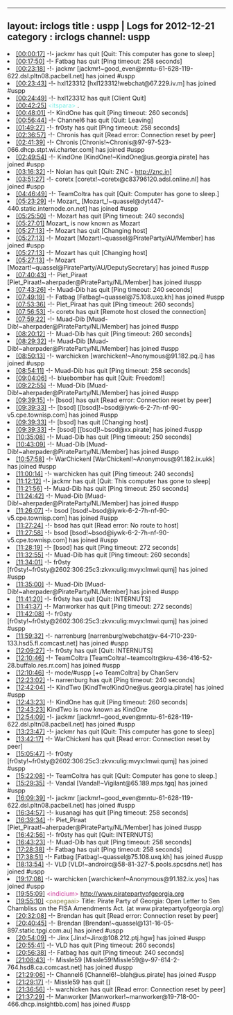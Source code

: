 
---
layout: irclogs
title : uspp | Logs for 2012-12-21
category : irclogs
channel: uspp
---
<li class="logitem"><a href="#00:00:17" name="00:00:17" class="time">[00:00:17]</a> -!- <span class="quit">jackmr</span> has quit [Quit: This computer has gone to sleep] </li>
<li class="logitem"><a href="#00:17:50" name="00:17:50" class="time">[00:17:50]</a> -!- <span class="quit">Fatbag</span> has quit [Ping timeout: 258 seconds] </li>
<li class="logitem"><a href="#00:23:18" name="00:23:18" class="time">[00:23:18]</a> -!- <span class="join">jackmr</span> [jackmr!~good_even@mntu-61-628-119-622.dsl.pltn08.pacbell.net] has joined #uspp </li>
<li class="logitem"><a href="#00:23:43" name="00:23:43" class="time">[00:23:43]</a> -!- <span class="join">hxl123312</span> [hxl123312!webchat@67.229.iv.m] has joined #uspp </li>
<li class="logitem"><a href="#00:24:49" name="00:24:49" class="time">[00:24:49]</a> -!- <span class="quit">hxl123312</span> has quit [Client Quit] </li>
<li class="logitem"><a href="#00:42:25" name="00:42:25" class="time">[00:42:25]</a> <span class="person" style="color:#7deee6">&lt;itspara&gt;</span> . </li>
<li class="logitem"><a href="#00:48:01" name="00:48:01" class="time">[00:48:01]</a> -!- <span class="quit">KindOne</span> has quit [Ping timeout: 260 seconds] </li>
<li class="logitem"><a href="#00:56:44" name="00:56:44" class="time">[00:56:44]</a> -!- <span class="quit">Channel6</span> has quit [Quit: Leaving] </li>
<li class="logitem"><a href="#01:49:27" name="01:49:27" class="time">[01:49:27]</a> -!- <span class="quit">fr0sty</span> has quit [Ping timeout: 258 seconds] </li>
<li class="logitem"><a href="#02:36:57" name="02:36:57" class="time">[02:36:57]</a> -!- <span class="quit">Chronis</span> has quit [Read error: Connection reset by peer] </li>
<li class="logitem"><a href="#02:41:39" name="02:41:39" class="time">[02:41:39]</a> -!- <span class="join">Chronis</span> [Chronis!~Chronis@97-97-523-066.dhcp.stpt.wi.charter.com] has joined #uspp </li>
<li class="logitem"><a href="#02:49:54" name="02:49:54" class="time">[02:49:54]</a> -!- <span class="join">KindOne</span> [KindOne!~KindOne@us.georgia.pirate] has joined #uspp </li>
<li class="logitem"><a href="#03:16:32" name="03:16:32" class="time">[03:16:32]</a> -!- <span class="quit">Nolan</span> has quit [Quit: ZNC - <a href="http://znc.in]" target="_blank">http://znc.in]</a> </li>
<li class="logitem"><a href="#03:51:27" name="03:51:27" class="time">[03:51:27]</a> -!- <span class="join">coretx</span> [coretx!~coretx@c83796120.adsl.online.nl] has joined #uspp </li>
<li class="logitem"><a href="#04:46:49" name="04:46:49" class="time">[04:46:49]</a> -!- <span class="quit">TeamColtra</span> has quit [Quit: Computer has gone to sleep.] </li>
<li class="logitem"><a href="#05:23:29" name="05:23:29" class="time">[05:23:29]</a> -!- <span class="join">Mozart_</span> [Mozart_!~quassel@dyt447-440.static.internode.on.net] has joined #uspp </li>
<li class="logitem"><a href="#05:25:50" name="05:25:50" class="time">[05:25:50]</a> -!- <span class="quit">Mozart</span> has quit [Ping timeout: 240 seconds] </li>
<li class="logitem"><a href="#05:27:01" name="05:27:01" class="time">[05:27:01]</a> <span class="nick">Mozart_</span> is now known as <span class="nick">Mozart</span> </li>
<li class="logitem"><a href="#05:27:13" name="05:27:13" class="time">[05:27:13]</a> -!- <span class="quit">Mozart</span> has quit [Changing host] </li>
<li class="logitem"><a href="#05:27:13" name="05:27:13" class="time">[05:27:13]</a> -!- <span class="join">Mozart</span> [Mozart!~quassel@PirateParty/AU/Member] has joined #uspp </li>
<li class="logitem"><a href="#05:27:13" name="05:27:13" class="time">[05:27:13]</a> -!- <span class="quit">Mozart</span> has quit [Changing host] </li>
<li class="logitem"><a href="#05:27:13" name="05:27:13" class="time">[05:27:13]</a> -!- <span class="join">Mozart</span> [Mozart!~quassel@PirateParty/AU/DeputySecretary] has joined #uspp </li>
<li class="logitem"><a href="#07:40:43" name="07:40:43" class="time">[07:40:43]</a> -!- <span class="join">Piet_Piraat</span> [Piet_Piraat!~aherpader@PirateParty/NL/Member] has joined #uspp </li>
<li class="logitem"><a href="#07:43:26" name="07:43:26" class="time">[07:43:26]</a> -!- <span class="quit">Muad-Dib</span> has quit [Ping timeout: 240 seconds] </li>
<li class="logitem"><a href="#07:49:19" name="07:49:19" class="time">[07:49:19]</a> -!- <span class="join">Fatbag</span> [Fatbag!~quassel@75.108.uxq.kh] has joined #uspp </li>
<li class="logitem"><a href="#07:53:36" name="07:53:36" class="time">[07:53:36]</a> -!- <span class="quit">Piet_Piraat</span> has quit [Ping timeout: 260 seconds] </li>
<li class="logitem"><a href="#07:56:53" name="07:56:53" class="time">[07:56:53]</a> -!- <span class="quit">coretx</span> has quit [Remote host closed the connection] </li>
<li class="logitem"><a href="#07:59:22" name="07:59:22" class="time">[07:59:22]</a> -!- <span class="join">Muad-Dib</span> [Muad-Dib!~aherpader@PirateParty/NL/Member] has joined #uspp </li>
<li class="logitem"><a href="#08:20:12" name="08:20:12" class="time">[08:20:12]</a> -!- <span class="quit">Muad-Dib</span> has quit [Ping timeout: 260 seconds] </li>
<li class="logitem"><a href="#08:29:32" name="08:29:32" class="time">[08:29:32]</a> -!- <span class="join">Muad-Dib</span> [Muad-Dib!~aherpader@PirateParty/NL/Member] has joined #uspp </li>
<li class="logitem"><a href="#08:50:13" name="08:50:13" class="time">[08:50:13]</a> -!- <span class="join">warchicken</span> [warchicken!~Anonymous@91.182.pq.i] has joined #uspp </li>
<li class="logitem"><a href="#08:54:11" name="08:54:11" class="time">[08:54:11]</a> -!- <span class="quit">Muad-Dib</span> has quit [Ping timeout: 258 seconds] </li>
<li class="logitem"><a href="#09:04:06" name="09:04:06" class="time">[09:04:06]</a> -!- <span class="quit">bluebomber</span> has quit [Quit: Freedom!] </li>
<li class="logitem"><a href="#09:22:55" name="09:22:55" class="time">[09:22:55]</a> -!- <span class="join">Muad-Dib</span> [Muad-Dib!~aherpader@PirateParty/NL/Member] has joined #uspp </li>
<li class="logitem"><a href="#09:39:15" name="09:39:15" class="time">[09:39:15]</a> -!- <span class="quit">[bsod]</span> has quit [Read error: Connection reset by peer] </li>
<li class="logitem"><a href="#09:39:33" name="09:39:33" class="time">[09:39:33]</a> -!- <span class="join">[bsod]</span> [[bsod]!~bsod@iywk-6-2-7h-nf-90-v5.cpe.townisp.com] has joined #uspp </li>
<li class="logitem"><a href="#09:39:33" name="09:39:33" class="time">[09:39:33]</a> -!- <span class="quit">[bsod]</span> has quit [Changing host] </li>
<li class="logitem"><a href="#09:39:33" name="09:39:33" class="time">[09:39:33]</a> -!- <span class="join">[bsod]</span> [[bsod]!~bsod@xx.pirate] has joined #uspp </li>
<li class="logitem"><a href="#10:35:08" name="10:35:08" class="time">[10:35:08]</a> -!- <span class="quit">Muad-Dib</span> has quit [Ping timeout: 250 seconds] </li>
<li class="logitem"><a href="#10:43:09" name="10:43:09" class="time">[10:43:09]</a> -!- <span class="join">Muad-Dib</span> [Muad-Dib!~aherpader@PirateParty/NL/Member] has joined #uspp </li>
<li class="logitem"><a href="#10:57:58" name="10:57:58" class="time">[10:57:58]</a> -!- <span class="join">WarChickenl</span> [WarChickenl!~Anonymous@91.182.ix.ukk] has joined #uspp </li>
<li class="logitem"><a href="#11:00:14" name="11:00:14" class="time">[11:00:14]</a> -!- <span class="quit">warchicken</span> has quit [Ping timeout: 240 seconds] </li>
<li class="logitem"><a href="#11:12:12" name="11:12:12" class="time">[11:12:12]</a> -!- <span class="quit">jackmr</span> has quit [Quit: This computer has gone to sleep] </li>
<li class="logitem"><a href="#11:21:56" name="11:21:56" class="time">[11:21:56]</a> -!- <span class="quit">Muad-Dib</span> has quit [Ping timeout: 250 seconds] </li>
<li class="logitem"><a href="#11:24:42" name="11:24:42" class="time">[11:24:42]</a> -!- <span class="join">Muad-Dib</span> [Muad-Dib!~aherpader@PirateParty/NL/Member] has joined #uspp </li>
<li class="logitem"><a href="#11:26:07" name="11:26:07" class="time">[11:26:07]</a> -!- <span class="join">bsod</span> [bsod!~bsod@iywk-6-2-7h-nf-90-v5.cpe.townisp.com] has joined #uspp </li>
<li class="logitem"><a href="#11:27:24" name="11:27:24" class="time">[11:27:24]</a> -!- <span class="quit">bsod</span> has quit [Read error: No route to host] </li>
<li class="logitem"><a href="#11:27:58" name="11:27:58" class="time">[11:27:58]</a> -!- <span class="join">bsod</span> [bsod!~bsod@iywk-6-2-7h-nf-90-v5.cpe.townisp.com] has joined #uspp </li>
<li class="logitem"><a href="#11:28:19" name="11:28:19" class="time">[11:28:19]</a> -!- <span class="quit">[bsod]</span> has quit [Ping timeout: 272 seconds] </li>
<li class="logitem"><a href="#11:32:55" name="11:32:55" class="time">[11:32:55]</a> -!- <span class="quit">Muad-Dib</span> has quit [Ping timeout: 260 seconds] </li>
<li class="logitem"><a href="#11:34:01" name="11:34:01" class="time">[11:34:01]</a> -!- <span class="join">fr0sty</span> [fr0sty!~fr0sty@2602:306:25c3:zkvx:ulig:mvyx:lmwi:qumj] has joined #uspp </li>
<li class="logitem"><a href="#11:35:00" name="11:35:00" class="time">[11:35:00]</a> -!- <span class="join">Muad-Dib</span> [Muad-Dib!~aherpader@PirateParty/NL/Member] has joined #uspp </li>
<li class="logitem"><a href="#11:41:20" name="11:41:20" class="time">[11:41:20]</a> -!- <span class="quit">fr0sty</span> has quit [Quit: INTERNUTS] </li>
<li class="logitem"><a href="#11:41:37" name="11:41:37" class="time">[11:41:37]</a> -!- <span class="quit">Manworker</span> has quit [Ping timeout: 272 seconds] </li>
<li class="logitem"><a href="#11:42:08" name="11:42:08" class="time">[11:42:08]</a> -!- <span class="join">fr0sty</span> [fr0sty!~fr0sty@2602:306:25c3:zkvx:ulig:mvyx:lmwi:qumj] has joined #uspp </li>
<li class="logitem"><a href="#11:59:32" name="11:59:32" class="time">[11:59:32]</a> -!- <span class="join">narrenburg</span> [narrenburg!webchat@v-64-710-239-133.hsd5.fl.comcast.net] has joined #uspp </li>
<li class="logitem"><a href="#12:09:27" name="12:09:27" class="time">[12:09:27]</a> -!- <span class="quit">fr0sty</span> has quit [Quit: INTERNUTS] </li>
<li class="logitem"><a href="#12:10:46" name="12:10:46" class="time">[12:10:46]</a> -!- <span class="join">TeamColtra</span> [TeamColtra!~teamcoltr@kru-436-416-52-28.buffalo.res.rr.com] has joined #uspp </li>
<li class="logitem"><a href="#12:10:46" name="12:10:46" class="time">[12:10:46]</a> -!- mode/<span class="mode">#uspp</span> [+o TeamColtra] by ChanServ </li>
<li class="logitem"><a href="#12:23:02" name="12:23:02" class="time">[12:23:02]</a> -!- <span class="quit">narrenburg</span> has quit [Ping timeout: 240 seconds] </li>
<li class="logitem"><a href="#12:42:04" name="12:42:04" class="time">[12:42:04]</a> -!- <span class="join">KindTwo</span> [KindTwo!KindOne@us.georgia.pirate] has joined #uspp </li>
<li class="logitem"><a href="#12:43:23" name="12:43:23" class="time">[12:43:23]</a> -!- <span class="quit">KindOne</span> has quit [Ping timeout: 260 seconds] </li>
<li class="logitem"><a href="#12:43:23" name="12:43:23" class="time">[12:43:23]</a> <span class="nick">KindTwo</span> is now known as <span class="nick">KindOne</span> </li>
<li class="logitem"><a href="#12:54:09" name="12:54:09" class="time">[12:54:09]</a> -!- <span class="join">jackmr</span> [jackmr!~good_even@mntu-61-628-119-622.dsl.pltn08.pacbell.net] has joined #uspp </li>
<li class="logitem"><a href="#13:23:47" name="13:23:47" class="time">[13:23:47]</a> -!- <span class="quit">jackmr</span> has quit [Quit: This computer has gone to sleep] </li>
<li class="logitem"><a href="#13:42:17" name="13:42:17" class="time">[13:42:17]</a> -!- <span class="quit">WarChickenl</span> has quit [Read error: Connection reset by peer] </li>
<li class="logitem"><a href="#15:05:47" name="15:05:47" class="time">[15:05:47]</a> -!- <span class="join">fr0sty</span> [fr0sty!~fr0sty@2602:306:25c3:zkvx:ulig:mvyx:lmwi:qumj] has joined #uspp </li>
<li class="logitem"><a href="#15:22:08" name="15:22:08" class="time">[15:22:08]</a> -!- <span class="quit">TeamColtra</span> has quit [Quit: Computer has gone to sleep.] </li>
<li class="logitem"><a href="#15:29:35" name="15:29:35" class="time">[15:29:35]</a> -!- <span class="join">Vandal</span> [Vandal!~Vigilant@65.189.mps.tgq] has joined #uspp </li>
<li class="logitem"><a href="#16:09:39" name="16:09:39" class="time">[16:09:39]</a> -!- <span class="join">jackmr</span> [jackmr!~good_even@mntu-61-628-119-622.dsl.pltn08.pacbell.net] has joined #uspp </li>
<li class="logitem"><a href="#16:34:57" name="16:34:57" class="time">[16:34:57]</a> -!- <span class="quit">kusanagi</span> has quit [Ping timeout: 258 seconds] </li>
<li class="logitem"><a href="#16:39:34" name="16:39:34" class="time">[16:39:34]</a> -!- <span class="join">Piet_Piraat</span> [Piet_Piraat!~aherpader@PirateParty/NL/Member] has joined #uspp </li>
<li class="logitem"><a href="#16:42:56" name="16:42:56" class="time">[16:42:56]</a> -!- <span class="quit">fr0sty</span> has quit [Quit: INTERNUTS] </li>
<li class="logitem"><a href="#16:43:23" name="16:43:23" class="time">[16:43:23]</a> -!- <span class="quit">Muad-Dib</span> has quit [Ping timeout: 258 seconds] </li>
<li class="logitem"><a href="#17:28:38" name="17:28:38" class="time">[17:28:38]</a> -!- <span class="quit">Fatbag</span> has quit [Ping timeout: 258 seconds] </li>
<li class="logitem"><a href="#17:38:51" name="17:38:51" class="time">[17:38:51]</a> -!- <span class="join">Fatbag</span> [Fatbag!~quassel@75.108.uxq.kh] has joined #uspp </li>
<li class="logitem"><a href="#18:13:54" name="18:13:54" class="time">[18:13:54]</a> -!- <span class="join">VLD</span> [VLD!~androirc@58-81-327-5.pools.spcsdns.net] has joined #uspp </li>
<li class="logitem"><a href="#19:17:08" name="19:17:08" class="time">[19:17:08]</a> -!- <span class="join">warchicken</span> [warchicken!~Anonymous@91.182.ix.yos] has joined #uspp </li>
<li class="logitem"><a href="#19:55:09" name="19:55:09" class="time">[19:55:09]</a> <span class="person" style="color:#ce429e">&lt;indicium&gt;</span> <a href="http://www.piratepartyofgeorgia.org/2012/12/open-letter-to-sen-chambliss-on-fisa.html" target="_blank">http://www.piratepartyofgeorgia.org</a> </li>
<li class="logitem"><a href="#19:55:10" name="19:55:10" class="time">[19:55:10]</a> <span class="person" style="color:#817e41">&lt;papegaai&gt;</span> Title: Pirate Party of Georgia: Open Letter to Sen Chambliss on the FISA Amendments Act. (at www.piratepartyofgeorgia.org) </li>
<li class="logitem"><a href="#20:32:08" name="20:32:08" class="time">[20:32:08]</a> -!- <span class="quit">Brendan</span> has quit [Read error: Connection reset by peer] </li>
<li class="logitem"><a href="#20:40:45" name="20:40:45" class="time">[20:40:45]</a> -!- <span class="join">Brendan</span> [Brendan!~quassel@131-16-05-897.static.tpgi.com.au] has joined #uspp </li>
<li class="logitem"><a href="#20:54:09" name="20:54:09" class="time">[20:54:09]</a> -!- <span class="join">Jinx</span> [Jinx!~Jinx@108.212.ptj.hgw] has joined #uspp </li>
<li class="logitem"><a href="#20:55:41" name="20:55:41" class="time">[20:55:41]</a> -!- <span class="quit">VLD</span> has quit [Ping timeout: 260 seconds] </li>
<li class="logitem"><a href="#20:56:38" name="20:56:38" class="time">[20:56:38]</a> -!- <span class="quit">Fatbag</span> has quit [Ping timeout: 240 seconds] </li>
<li class="logitem"><a href="#21:08:43" name="21:08:43" class="time">[21:08:43]</a> -!- <span class="join">Missle59</span> [Missle59!Missle59@v-97-614-2-764.hsd8.ca.comcast.net] has joined #uspp </li>
<li class="logitem"><a href="#21:29:06" name="21:29:06" class="time">[21:29:06]</a> -!- <span class="join">Channel6</span> [Channel6!~blah@us.pirate] has joined #uspp </li>
<li class="logitem"><a href="#21:29:17" name="21:29:17" class="time">[21:29:17]</a> -!- <span class="quit">Missle59</span> has quit [] </li>
<li class="logitem"><a href="#21:36:56" name="21:36:56" class="time">[21:36:56]</a> -!- <span class="quit">warchicken</span> has quit [Read error: Connection reset by peer] </li>
<li class="logitem"><a href="#21:37:29" name="21:37:29" class="time">[21:37:29]</a> -!- <span class="join">Manworker</span> [Manworker!~manworker@19-718-00-466.dhcp.insightbb.com] has joined #uspp </li>


